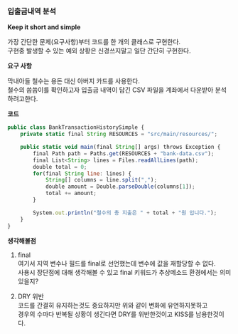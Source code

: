 ### 입출금내역 분석

**Keep it short and simple**

가장 간단한 문제(요구사항)부터 코드를 한 개의 클래스로 구현한다.  
구현중 발생할 수 있는 예외 상황은 신경쓰지말고 일단 간단히 구현한다.

**요구 사항**

막내아들 철수는 용돈 대신 아버지 카드를 사용한다.  
철수의 씀씀이를 확인하고자 입출금 내역이 담긴 CSV 파일을 계좌에서 다운받아 분석하려고한다.

**코드**

```jsx
public class BankTransactionHistorySimple {
    private static final String RESOURCES = "src/main/resources/";

    public static void main(final String[] args) throws Exception {
        final Path path = Paths.get(RESOURCES + "bank-data.csv");
        final List<String> lines = Files.readAllLines(path);
        double total = 0;
        for(final String line: lines) {
            String[] columns = line.split(",");
            double amount = Double.parseDouble(columns[1]);
            total += amount;
        }

        System.out.println("철수의 총 지출은 " + total + "원 입니다.");
    }
}
```

**생각해볼점** 
1. final  
여기서 지역 변수나 필드를 final로 선언했는데 변수에 값을 재할당할 수 없다.  
사용시 장단점에 대해 생각해볼 수 있고 final 키워드가 추상메소드 환경에서는 의미있을지?  

2. DRY 위반  
코드를 간결히 유지하는것도 중요하지만 위와 같이 변화에 유연하지못하고  
경우의 수마다 반복될 상황이 생긴다면 DRY를 위반한것이고 KISS를 남용한것이다.

